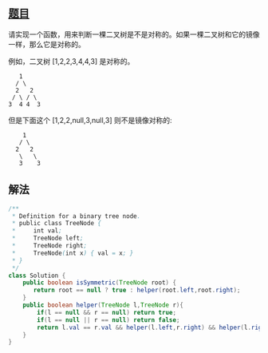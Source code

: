 ## [题目](https://leetcode-cn.com/problems/dui-cheng-de-er-cha-shu-lcof)

请实现一个函数，用来判断一棵二叉树是不是对称的。如果一棵二叉树和它的镜像一样，那么它是对称的。

例如，二叉树 [1,2,2,3,4,4,3] 是对称的。

       1
      / \
      2   2
     / \ / \
    3  4 4  3

但是下面这个 [1,2,2,null,3,null,3] 则不是镜像对称的:

        1
       / \
      2   2
       \   \
       3    3
## 解法

```java
/**
 * Definition for a binary tree node.
 * public class TreeNode {
 *     int val;
 *     TreeNode left;
 *     TreeNode right;
 *     TreeNode(int x) { val = x; }
 * }
 */
class Solution {
    public boolean isSymmetric(TreeNode root) {
       return root == null ? true : helper(root.left,root.right);
    }
    public boolean helper(TreeNode l,TreeNode r){
        if(l == null && r == null) return true;
        if(l == null || r == null) return false;
        return l.val == r.val && helper(l.left,r.right) && helper(l.right,r.left);
    }
}
```

